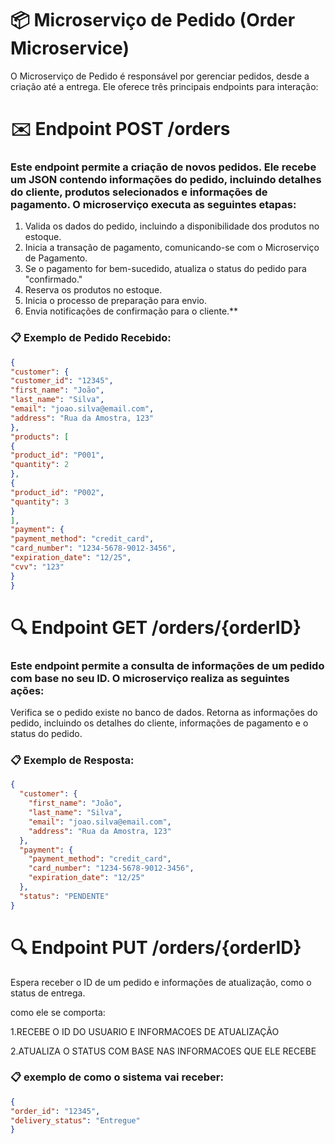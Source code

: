 # 📦 **Microserviço de Pedido (Order Microservice)**

O Microserviço de Pedido é responsável por gerenciar pedidos, desde a criação até a entrega. Ele oferece três principais endpoints para interação:

# ✉️ Endpoint POST /orders

### **Este endpoint permite a criação de novos pedidos. Ele recebe um JSON contendo informações do pedido, incluindo detalhes do cliente, produtos selecionados e informações de pagamento. O microserviço executa as seguintes etapas:**

1. Valida os dados do pedido, incluindo a disponibilidade dos produtos no estoque.
2. Inicia a transação de pagamento, comunicando-se com o Microserviço de Pagamento.
3. Se o pagamento for bem-sucedido, atualiza o status do pedido para "confirmado."
4. Reserva os produtos no estoque.
5. Inicia o processo de preparação para envio.
6. Envia notificações de confirmação para o cliente.**

### 📋 Exemplo de Pedido Recebido:

```json
{
"customer": {
"customer_id": "12345",
"first_name": "João",
"last_name": "Silva",
"email": "joao.silva@email.com",
"address": "Rua da Amostra, 123"
},
"products": [
{
"product_id": "P001",
"quantity": 2
},
{
"product_id": "P002",
"quantity": 3
}
],
"payment": {
"payment_method": "credit_card",
"card_number": "1234-5678-9012-3456",
"expiration_date": "12/25",
"cvv": "123"
}
}
```


# 🔍 Endpoint GET /orders/{orderID}


### **Este endpoint permite a consulta de informações de um pedido com base no seu ID. O microserviço realiza as seguintes ações:**


Verifica se o pedido existe no banco de dados.
Retorna as informações do pedido, incluindo os detalhes do cliente, informações de pagamento e o status do pedido.

### 📋 Exemplo de Resposta:

```json
{
  "customer": {
    "first_name": "João",
    "last_name": "Silva",
    "email": "joao.silva@email.com",
    "address": "Rua da Amostra, 123"
  },
  "payment": {
    "payment_method": "credit_card",
    "card_number": "1234-5678-9012-3456",
    "expiration_date": "12/25"
  },
  "status": "PENDENTE"
}
```


# 🔍  Endpoint PUT /orders/{orderID}

Espera receber o ID de um pedido e informações de atualização, como o status de entrega.

como ele se comporta:   

1.RECEBE O ID DO USUARIO E INFORMACOES DE ATUALIZAÇÃO

2.ATUALIZA O STATUS COM BASE NAS INFORMACOES QUE ELE RECEBE

### 📋 exemplo de como o sistema vai receber:

```json
{
"order_id": "12345",
"delivery_status": "Entregue"
}

```

